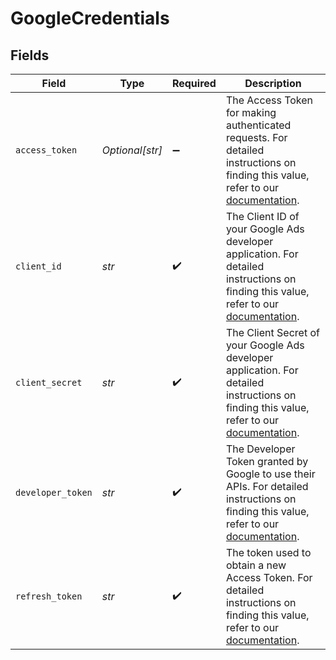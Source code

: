 # GoogleCredentials


## Fields

| Field                                                                                                                                                                                                                       | Type                                                                                                                                                                                                                        | Required                                                                                                                                                                                                                    | Description                                                                                                                                                                                                                 |
| --------------------------------------------------------------------------------------------------------------------------------------------------------------------------------------------------------------------------- | --------------------------------------------------------------------------------------------------------------------------------------------------------------------------------------------------------------------------- | --------------------------------------------------------------------------------------------------------------------------------------------------------------------------------------------------------------------------- | --------------------------------------------------------------------------------------------------------------------------------------------------------------------------------------------------------------------------- |
| `access_token`                                                                                                                                                                                                              | *Optional[str]*                                                                                                                                                                                                             | :heavy_minus_sign:                                                                                                                                                                                                          | The Access Token for making authenticated requests. For detailed instructions on finding this value, refer to our <a href="https://docs.airbyte.com/integrations/sources/google-ads#setup-guide">documentation</a>.         |
| `client_id`                                                                                                                                                                                                                 | *str*                                                                                                                                                                                                                       | :heavy_check_mark:                                                                                                                                                                                                          | The Client ID of your Google Ads developer application. For detailed instructions on finding this value, refer to our <a href="https://docs.airbyte.com/integrations/sources/google-ads#setup-guide">documentation</a>.     |
| `client_secret`                                                                                                                                                                                                             | *str*                                                                                                                                                                                                                       | :heavy_check_mark:                                                                                                                                                                                                          | The Client Secret of your Google Ads developer application. For detailed instructions on finding this value, refer to our <a href="https://docs.airbyte.com/integrations/sources/google-ads#setup-guide">documentation</a>. |
| `developer_token`                                                                                                                                                                                                           | *str*                                                                                                                                                                                                                       | :heavy_check_mark:                                                                                                                                                                                                          | The Developer Token granted by Google to use their APIs. For detailed instructions on finding this value, refer to our <a href="https://docs.airbyte.com/integrations/sources/google-ads#setup-guide">documentation</a>.    |
| `refresh_token`                                                                                                                                                                                                             | *str*                                                                                                                                                                                                                       | :heavy_check_mark:                                                                                                                                                                                                          | The token used to obtain a new Access Token. For detailed instructions on finding this value, refer to our <a href="https://docs.airbyte.com/integrations/sources/google-ads#setup-guide">documentation</a>.                |